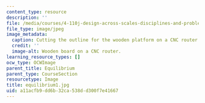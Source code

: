 ```yaml
---
content_type: resource
description: ''
file: /media/courses/4-110j-design-across-scales-disciplines-and-problem-contexts-spring-2013/a11acfb9dd6b32ca538dd300f7e41667_equilibrium1.jpg
file_type: image/jpeg
image_metadata:
  caption: Cutting the outline for the wooden platform on a CNC router.
  credit: ''
  image-alt: Wooden board on a CNC router.
learning_resource_types: []
ocw_type: OCWImage
parent_title: Equilibrium
parent_type: CourseSection
resourcetype: Image
title: equilibrium1.jpg
uid: a11acfb9-dd6b-32ca-538d-d300f7e41667
---
```

